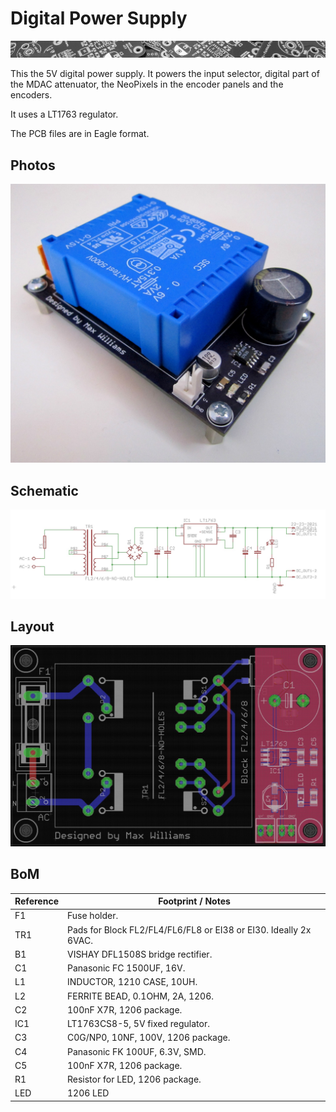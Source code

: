 # Digital Power Supply

[![](../../images/page-break-2.png)](#)

This the 5V digital power supply. It powers the input selector, digital part of the MDAC attenuator, the NeoPixels in the encoder panels and the encoders.

It uses a LT1763 regulator.

The PCB files are in Eagle format.

## Photos

![](../../images/psu-digital-1.jpg)

## Schematic

![](../../images/psu-digital-schematic.jpg)

## Layout

![](../../images/psu-digital-front.jpg)

## BoM

| Reference   | Footprint / Notes  |
|-------------|--------------------|
| F1 | Fuse holder. |
| TR1 | Pads for Block FL2/FL4/FL6/FL8 or EI38 or EI30. Ideally 2x 6VAC. |
| B1 | VISHAY DFL1508S bridge rectifier. |
| C1 | Panasonic FC 1500UF, 16V. |
| L1 | INDUCTOR, 1210 CASE, 10UH. |
| L2 | FERRITE BEAD, 0.1OHM, 2A, 1206. |
| C2 | 100nF X7R, 1206 package. |
| IC1 | LT1763CS8-5, 5V fixed regulator. |
| C3 | C0G/NP0, 10NF, 100V, 1206 package. |
| C4 | Panasonic FK 100UF, 6.3V, SMD. |
| C5 | 100nF X7R, 1206 package. |
| R1 | Resistor for LED, 1206 package. |
| LED | 1206 LED |
